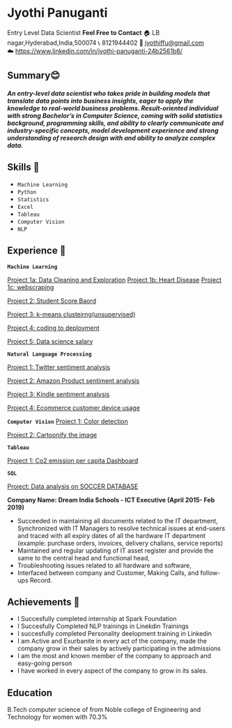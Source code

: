 # Jyothi Panuganti
Entry Level Data Scientist
**Feel Free to  Contact**
🏠 LB nagar,Hyderabad,India,500074  📞 8121944402  📧 jyothiffu@gmail.com  
☁️ https://www.linkedin.com/in/jyothi-panuganti-24b2561b8/ 

## Summary😊
##### An entry-level data scientist who takes pride in building models that translate data points into business insights, eager to apply the knowledge to real-world business problems. Result-oriented individual with strong Bachelor’s in Computer Science, coming with solid statistics background, programming skills, and ability to clearly communicate and industry-specific concepts, model development experience and strong understanding of research design with and ability to analyze complex data.

## Skills 📘
- `Machine Learning`    
- `Python`  
- `Statistics` 
- `Excel`   
- `Tableau`   
- `Computer Vision`   
- `NLP`

## Experience 👔 

**`Machine Learning`**

[Project 1a: Data Cleaning and Exploration](https://github.com/Jyothif/Superhero_Data_Exploration)
[Project 1b: Heart Disease](https://github.com/Jyothif/Heart-Disease-)
[Project 1c: webscraping](https://github.com/Jyothif/Air-Quality-Index)

[Project 2: Student Score Baord](https://github.com/Jyothif/Predicting-_Student-Score_Linear-Regression)

[Project 3: k-means clusteirng(unsupervised)](https://github.com/Jyothif/k-means-clustering_iris-dataset)

[Project 4: coding to deployment](https://github.com/Jyothif/Carsales_Prediction)

[Project 5: Data science salary](https://github.com/Jyothif/Data_science_salary_Project)

**`Natural Language Processing`**

[Project 1: Twitter sentiment analysis](https://github.com/Jyothif/NLP-Twitter-sentiment-analysis)

[Project 2: Amazon Product sentiment analysis](https://github.com/Jyothif/Amazon_products_sentiment_analysis)

[Project 3: Kindle sentiment analysis](https://github.com/Jyothif/Kindle-Sentiment-Analysis)

[Project 4: Ecommerce customer device usage](https://github.com/Jyothif/Ecommerce-customer-device-usage_LR)

**`Computer Vision`**
[Project 1: Color detection ](https://github.com/Jyothif/Color_detection_Using_Opencv)

[Project 2: Cartoonify the image](https://github.com/Jyothif/cartoonify_image)

**`Tableau`**

[Project 1: Co2 emission per capita Dashboard](https://public.tableau.com/profile/jyothi6894#!/vizhome/CO2emissionpercapita_15725840185790/Dashboard1)

**`SQL`**

[Project: Data analysis on SOCCER DATABASE](https://github.com/Jyothif/Data-analysis-using-SQL)

**Company Name: Dream India Schools - ICT Executive (April 2015- Feb 2019)**
* Succeeded in maintaining all documents related to the IT department, Synchronized with IT Managers to resolve technical issues at end-users and traced with all expiry dates of all the hardware IT department (example: purchase orders, invoices, delivery challans, service reports)
* Maintained and regular updating of IT asset register and provide the same to the central head and functional head,
* Troubleshooting issues related to all hardware and software,
* Interfaced between company and Customer, Making Calls, and follow-ups Record.

## Achievements 🚀
* I Succesfully completed internship at Spark Foundation
* I Succesfully Completed NLP trainings in Linekdin Trainings
* I succesfully completed Personality deelopment training in Linkedin
* I am Active and Exurbanite in every act of the company, made the company grow in their sales by actively participating in the admissions
* I am the most and known member of the company to approach and easy-going person
* I have worked in every aspect of the company to grow in its sales.

## Education
B.Tech computer science of from Noble college of Engineering and Technology for women with 70.3%









